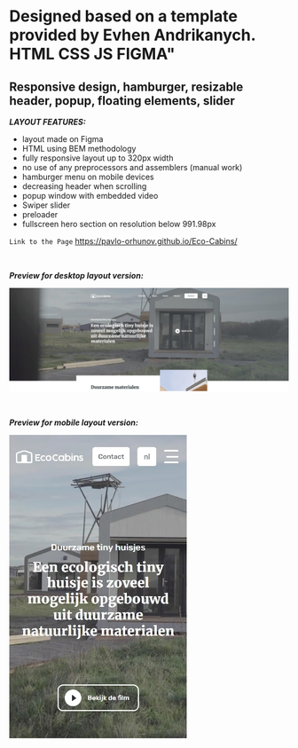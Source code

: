 # Designed based on a template provided by Evhen Andrikanych. HTML CSS JS FIGMA"

## Responsive design, hamburger, resizable header, popup, floating elements, slider

**_LAYOUT FEATURES:_**

- layout made on Figma
- HTML using BEM methodology
- fully responsive layout up to 320px width
- no use of any preprocessors and assemblers (manual work)
- hamburger menu on mobile devices
- decreasing header when scrolling
- popup window with embedded video
- Swiper slider
- preloader
- fullscreen hero section on resolution below 991.98px

`Link to the Page`
https://pavlo-orhunov.github.io/Eco-Cabins/

<br>

**_Preview for desktop layout version:_**

![Desktop version preview](https://github.com/Pavlo-Orhunov/Eco-Cabins/blob/master/img/PC-view.jpg "Desktop version preview")

<br>

**_Preview for mobile layout version:_**

![Mobile version preview](https://github.com/Pavlo-Orhunov/Eco-Cabins/blob/master/img/mobile-view.jpg "Mobile version preview")
